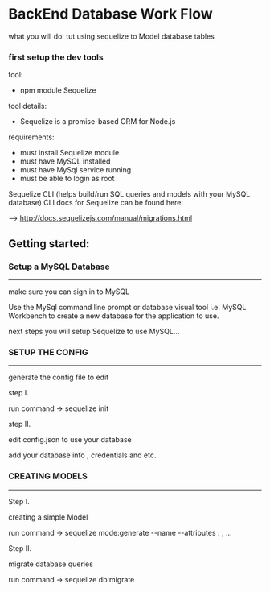 
# BackEnd Database Work Flow


what you will do: tut using sequelize to Model database tables


### first setup the dev tools

tool:
 * npm module Sequelize

tool details:

 * Sequelize is a promise-based ORM for Node.js

requirements:
 * must install Sequelize module
 * must have MySQL installed
 * must have MySql service running
 * must be able to login as root 



Sequelize CLI (helps build/run SQL queries and models with your MySQL database)
CLI docs for Sequelize can be found here:

--> http://docs.sequelizejs.com/manual/migrations.html



## Getting started:

### Setup a MySQL Database
-------------

make sure you can sign in to MySQL

Use the MySql command line prompt or database visual tool i.e. MySQL Workbench
to create a new database for the application to use.


next steps you will setup Sequelize to use MySQL...


### SETUP THE CONFIG
-------------

generate the config file to edit

step I.

run command ->
	sequelize init


step II.

 edit config.json to use your database

 add your database info , credentials and etc.



### CREATING MODELS
---------------

Step I.

creating a simple Model

 run command ->
	sequelize mode:generate --name <ModelName> --attributes <AttributeName>:<SQL DATATYPE> , ... 


Step II.

migrate database queries

 run command ->
	sequelize db:migrate
